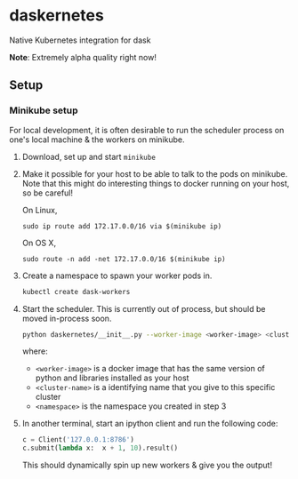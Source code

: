 # daskernetes
Native Kubernetes integration for dask

**Note**: Extremely alpha quality right now!

## Setup

### Minikube setup

For local development, it is often desirable to run the scheduler
process on one's local machine & the workers on minikube.

1. Download, set up and start `minikube`
2. Make it possible for your host to be able to talk to the pods
   on minikube. Note that this might do interesting things to
   docker running on your host, so be careful!
   
   On Linux,
   ```
   sudo ip route add 172.17.0.0/16 via $(minikube ip)
   ```
   
   On OS X,
   ```
   sudo route -n add -net 172.17.0.0/16 $(minikube ip)
   ```
3. Create a namespace to spawn your worker pods in.

   ```bash
   kubectl create dask-workers
   ```
   
4. Start the scheduler. This is currently out of process, but should
   be moved in-process soon.
   
   ```bash
   python daskernetes/__init__.py --worker-image <worker-image> <cluster-name> <namespace>
   ```
   
   where:
   
      - `<worker-image>` is a docker image that has the same version of
        python and libraries installed as your host
      - `<cluster-name>` is a identifying name that you give to this 
        specific cluster
      - `<namespace>` is the namespace you created in step 3
      
5. In another terminal, start an ipython client and run the following code:

   ```python
   c = Client('127.0.0.1:8786')
   c.submit(lambda x:  x + 1, 10).result()
   ```

   This should dynamically spin up new workers & give you the output!
